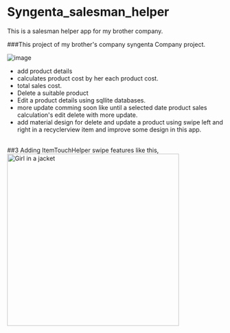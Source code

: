 # Syngenta_salesman_helper
This is a salesman helper app for my brother company. <br/> 

###This project of my brother's company syngenta Company project.<br/>

![image](https://user-images.githubusercontent.com/61331272/82148439-f8bdb800-9875-11ea-9525-523c4299c516.png)


- add product details
- calculates  product cost by her each product cost.
- total sales cost.
- Delete a suitable product
- Edit a product details using sqllite databases.
- more update comming soon like until a selected date product sales calculation's edit delete with more update. 
- add material design for delete and update a product using swipe left and right in a recyclerview item and improve some design in this app.
<br/>
##3 Adding ItemTouchHelper swipe features like this, <br/>
<img src="https://user-images.githubusercontent.com/61331272/82250508-68fb3500-996d-11ea-913a-34314fa13ce2.png" alt="Girl in a jacket" width="400" height="400">
